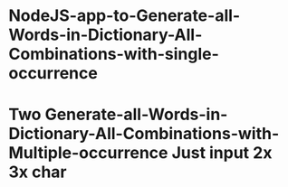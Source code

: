 # NodeJS-app-to-Generate-all-Words-in-Dictionary-All-Combinations-with-single-occurrence
# Two Generate-all-Words-in-Dictionary-All-Combinations-with-Multiple-occurrence Just input 2x 3x char 
